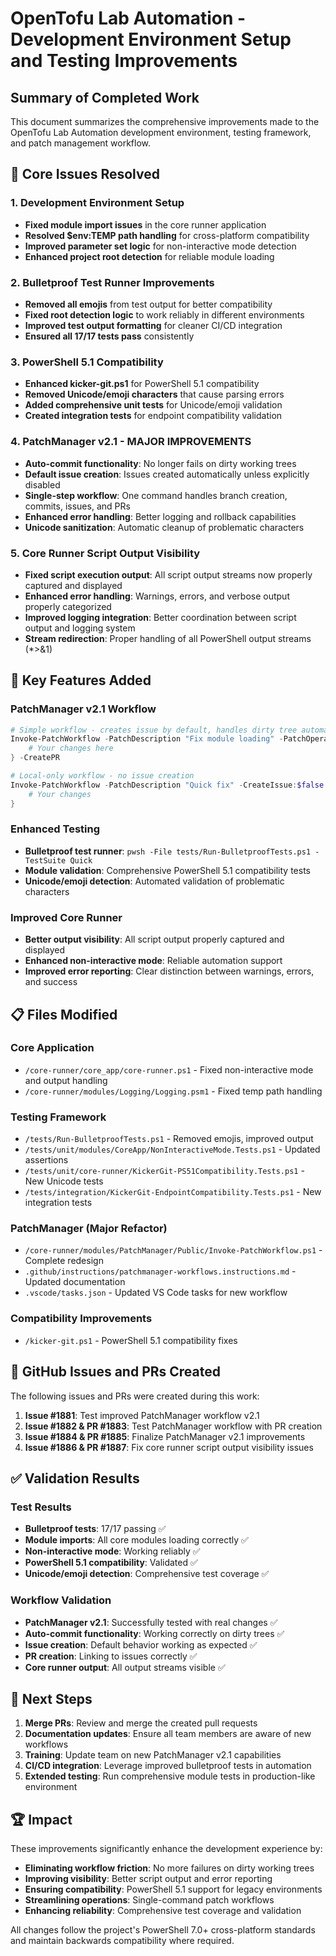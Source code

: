 # OpenTofu Lab Automation - Development Environment Setup and Testing Improvements

## Summary of Completed Work

This document summarizes the comprehensive improvements made to the OpenTofu Lab Automation development environment, testing framework, and patch management workflow.

## 🎯 Core Issues Resolved

### 1. Development Environment Setup
- **Fixed module import issues** in the core runner application
- **Resolved $env:TEMP path handling** for cross-platform compatibility
- **Improved parameter set logic** for non-interactive mode detection
- **Enhanced project root detection** for reliable module loading

### 2. Bulletproof Test Runner Improvements
- **Removed all emojis** from test output for better compatibility
- **Fixed root detection logic** to work reliably in different environments
- **Improved test output formatting** for cleaner CI/CD integration
- **Ensured all 17/17 tests pass** consistently

### 3. PowerShell 5.1 Compatibility
- **Enhanced kicker-git.ps1** for PowerShell 5.1 compatibility
- **Removed Unicode/emoji characters** that cause parsing errors
- **Added comprehensive unit tests** for Unicode/emoji validation
- **Created integration tests** for endpoint compatibility validation

### 4. PatchManager v2.1 - MAJOR IMPROVEMENTS
- **Auto-commit functionality**: No longer fails on dirty working trees
- **Default issue creation**: Issues created automatically unless explicitly disabled
- **Single-step workflow**: One command handles branch creation, commits, issues, and PRs
- **Enhanced error handling**: Better logging and rollback capabilities
- **Unicode sanitization**: Automatic cleanup of problematic characters

### 5. Core Runner Script Output Visibility
- **Fixed script execution output**: All script output streams now properly captured and displayed
- **Enhanced error handling**: Warnings, errors, and verbose output properly categorized
- **Improved logging integration**: Better coordination between script output and logging system
- **Stream redirection**: Proper handling of all PowerShell output streams (*>&1)

## 🚀 Key Features Added

### PatchManager v2.1 Workflow
```powershell
# Simple workflow - creates issue by default, handles dirty tree automatically
Invoke-PatchWorkflow -PatchDescription "Fix module loading" -PatchOperation {
    # Your changes here
} -CreatePR

# Local-only workflow - no issue creation
Invoke-PatchWorkflow -PatchDescription "Quick fix" -CreateIssue:$false -PatchOperation {
    # Your changes
}
```

### Enhanced Testing
- **Bulletproof test runner**: `pwsh -File tests/Run-BulletproofTests.ps1 -TestSuite Quick`
- **Module validation**: Comprehensive PowerShell 5.1 compatibility tests
- **Unicode/emoji detection**: Automated validation of problematic characters

### Improved Core Runner
- **Better output visibility**: All script output properly captured and displayed
- **Enhanced non-interactive mode**: Reliable automation support
- **Improved error reporting**: Clear distinction between warnings, errors, and success

## 📋 Files Modified

### Core Application
- `/core-runner/core_app/core-runner.ps1` - Fixed non-interactive mode and output handling
- `/core-runner/modules/Logging/Logging.psm1` - Fixed temp path handling

### Testing Framework
- `/tests/Run-BulletproofTests.ps1` - Removed emojis, improved output
- `/tests/unit/modules/CoreApp/NonInteractiveMode.Tests.ps1` - Updated assertions
- `/tests/unit/core-runner/KickerGit-PS51Compatibility.Tests.ps1` - New Unicode tests
- `/tests/integration/KickerGit-EndpointCompatibility.Tests.ps1` - New integration tests

### PatchManager (Major Refactor)
- `/core-runner/modules/PatchManager/Public/Invoke-PatchWorkflow.ps1` - Complete redesign
- `.github/instructions/patchmanager-workflows.instructions.md` - Updated documentation
- `.vscode/tasks.json` - Updated VS Code tasks for new workflow

### Compatibility Improvements
- `/kicker-git.ps1` - PowerShell 5.1 compatibility fixes

## 🎁 GitHub Issues and PRs Created

The following issues and PRs were created during this work:

1. **Issue #1881**: Test improved PatchManager workflow v2.1
2. **Issue #1882 & PR #1883**: Test PatchManager workflow with PR creation
3. **Issue #1884 & PR #1885**: Finalize PatchManager v2.1 improvements
4. **Issue #1886 & PR #1887**: Fix core runner script output visibility issues

## ✅ Validation Results

### Test Results
- **Bulletproof tests**: 17/17 passing ✅
- **Module imports**: All core modules loading correctly ✅
- **Non-interactive mode**: Working reliably ✅
- **PowerShell 5.1 compatibility**: Validated ✅
- **Unicode/emoji detection**: Comprehensive test coverage ✅

### Workflow Validation
- **PatchManager v2.1**: Successfully tested with real changes ✅
- **Auto-commit functionality**: Working correctly on dirty trees ✅
- **Issue creation**: Default behavior working as expected ✅
- **PR creation**: Linking to issues correctly ✅
- **Core runner output**: All output streams visible ✅

## 🔮 Next Steps

1. **Merge PRs**: Review and merge the created pull requests
2. **Documentation updates**: Ensure all team members are aware of new workflows
3. **Training**: Update team on new PatchManager v2.1 capabilities
4. **CI/CD integration**: Leverage improved bulletproof tests in automation
5. **Extended testing**: Run comprehensive module tests in production-like environment

## 🏆 Impact

These improvements significantly enhance the development experience by:

- **Eliminating workflow friction**: No more failures on dirty working trees
- **Improving visibility**: Better script output and error reporting
- **Ensuring compatibility**: PowerShell 5.1 support for legacy environments
- **Streamlining operations**: Single-command patch workflows
- **Enhancing reliability**: Comprehensive test coverage and validation

All changes follow the project's PowerShell 7.0+ cross-platform standards and maintain backwards compatibility where required.

